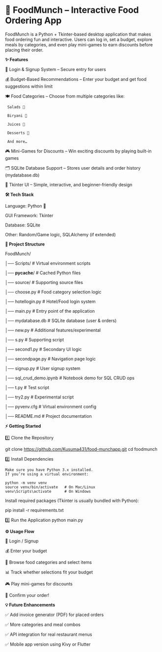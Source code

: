 # 🍴 FoodMunch – Interactive Food Ordering App

FoodMunch is a Python + Tkinter-based desktop application that makes food ordering fun and interactive.
Users can log in, set a budget, explore meals by categories, and even play mini-games to earn discounts before placing their order.


**✨ Features**

 🔑 Login & Signup System – Secure entry for users

 💰 Budget-Based Recommendations – Enter your budget and get food suggestions within limit

 🍽️ Food Categories – Choose from multiple categories like:

     Salads 🥗

     Biryani 🍛

     Juices 🥤

     Desserts 🍨

     And more…

 🎮 Mini-Games for Discounts – Win exciting discounts by playing built-in games

 🗂️ SQLite Database Support – Stores user details and order history (mydatabase.db)

 🎨 Tkinter UI – Simple, interactive, and beginner-friendly design
 

**🛠️ Tech Stack**

 Language: Python 🐍

 GUI Framework: Tkinter

 Database: SQLite

 Other: Random/Game logic, SQLAlchemy (if extended)
 


**📂 Project Structure**

FoodMunch/

│── Scripts/                  # Virtual environment scripts

│── __pycache__/              # Cached Python files

│── source/                   # Supporting source files

│── choose.py                 # Food category selection logic

│── hotellogin.py             # Hotel/Food login system

│── main.py                   # Entry point of the application

│── mydatabase.db             # SQLite database (user & orders)

│── new.py                    # Additional features/experimental

│── s.py                      # Supporting script

│── second1.py                # Secondary UI logic

│── secondpage.py             # Navigation page logic

│── signup.py                 # User signup system

│── sql_crud_demo.ipynb       # Notebook demo for SQL CRUD ops

│── t.py                      # Test script

│── try2.py                   # Experimental script

│── pyvenv.cfg                # Virtual environment config

│── README.md                 # Project documentation



**⚡ Getting Started**

  1️⃣ Clone the Repository
  
  git clone https://github.com/Kusuma431/food-munchapp.git
  cd foodmunch

  2️⃣ Install Dependencies

    Make sure you have Python 3.x installed.
    If you’re using a virtual environment:

    python -m venv venv
    source venv/bin/activate   # On Mac/Linux
    venv\Scripts\activate      # On Windows


   Install required packages (Tkinter is usually bundled with Python):

   pip install -r requirements.txt

  3️⃣ Run the Application
   python main.py


**⚙️ Usage Flow**

 🔑 Login / Signup

 💰 Enter your budget

 🍴 Browse food categories and select items

 📊 Track whether selections fit your budget

 🎮 Play mini-games for discounts

 🎉 Confirm your order!


**💡 Future Enhancements**

✅ Add invoice generator (PDF) for placed orders

✅ More categories and meal combos

✅ API integration for real restaurant menus

✅ Mobile app version using Kivy or Flutter
